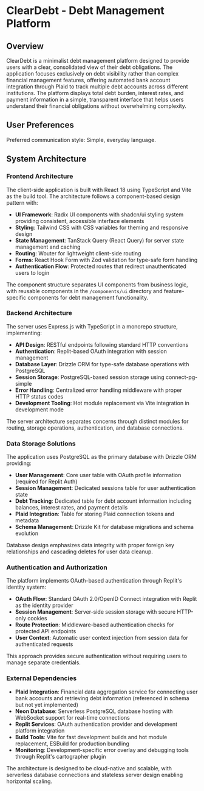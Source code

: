 # ClearDebt - Debt Management Platform

## Overview

ClearDebt is a minimalist debt management platform designed to provide users with a clear, consolidated view of their debt obligations. The application focuses exclusively on debt visibility rather than complex financial management features, offering automated bank account integration through Plaid to track multiple debt accounts across different institutions. The platform displays total debt burden, interest rates, and payment information in a simple, transparent interface that helps users understand their financial obligations without overwhelming complexity.

## User Preferences

Preferred communication style: Simple, everyday language.

## System Architecture

### Frontend Architecture
The client-side application is built with React 18 using TypeScript and Vite as the build tool. The architecture follows a component-based design pattern with:

- **UI Framework**: Radix UI components with shadcn/ui styling system providing consistent, accessible interface elements
- **Styling**: Tailwind CSS with CSS variables for theming and responsive design
- **State Management**: TanStack Query (React Query) for server state management and caching
- **Routing**: Wouter for lightweight client-side routing
- **Forms**: React Hook Form with Zod validation for type-safe form handling
- **Authentication Flow**: Protected routes that redirect unauthenticated users to login

The component structure separates UI components from business logic, with reusable components in the `/components/ui` directory and feature-specific components for debt management functionality.

### Backend Architecture
The server uses Express.js with TypeScript in a monorepo structure, implementing:

- **API Design**: RESTful endpoints following standard HTTP conventions
- **Authentication**: Replit-based OAuth integration with session management
- **Database Layer**: Drizzle ORM for type-safe database operations with PostgreSQL
- **Session Storage**: PostgreSQL-based session storage using connect-pg-simple
- **Error Handling**: Centralized error handling middleware with proper HTTP status codes
- **Development Tooling**: Hot module replacement via Vite integration in development mode

The server architecture separates concerns through distinct modules for routing, storage operations, authentication, and database connections.

### Data Storage Solutions
The application uses PostgreSQL as the primary database with Drizzle ORM providing:

- **User Management**: Core user table with OAuth profile information (required for Replit Auth)
- **Session Management**: Dedicated sessions table for user authentication state
- **Debt Tracking**: Dedicated table for debt account information including balances, interest rates, and payment details
- **Plaid Integration**: Table for storing Plaid connection tokens and metadata
- **Schema Management**: Drizzle Kit for database migrations and schema evolution

Database design emphasizes data integrity with proper foreign key relationships and cascading deletes for user data cleanup.

### Authentication and Authorization
The platform implements OAuth-based authentication through Replit's identity system:

- **OAuth Flow**: Standard OAuth 2.0/OpenID Connect integration with Replit as the identity provider
- **Session Management**: Server-side session storage with secure HTTP-only cookies
- **Route Protection**: Middleware-based authentication checks for protected API endpoints
- **User Context**: Automatic user context injection from session data for authenticated requests

This approach provides secure authentication without requiring users to manage separate credentials.

### External Dependencies
- **Plaid Integration**: Financial data aggregation service for connecting user bank accounts and retrieving debt information (referenced in schema but not yet implemented)
- **Neon Database**: Serverless PostgreSQL database hosting with WebSocket support for real-time connections
- **Replit Services**: OAuth authentication provider and development platform integration
- **Build Tools**: Vite for fast development builds and hot module replacement, ESBuild for production bundling
- **Monitoring**: Development-specific error overlay and debugging tools through Replit's cartographer plugin

The architecture is designed to be cloud-native and scalable, with serverless database connections and stateless server design enabling horizontal scaling.